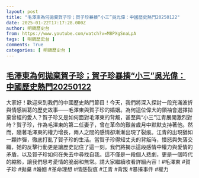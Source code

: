 ```yaml
---
layout: post
title: "毛澤東為何拋棄賀子珍；賀子珍暴揍“小三”吳光偉：中國歷史熱門20250122"
date: 2025-01-22T17:17:28.000Z
author: 明鏡歷史台
from: https://www.youtube.com/watch?v=M8PXgSnaLpA
tags: [ 明鏡歷史台 ]
comments: True
categories: [ 明鏡歷史台 ]
---
```

<!--1737566248000-->
[毛澤東為何拋棄賀子珍；賀子珍暴揍“小三”吳光偉：中國歷史熱門20250122](https://www.youtube.com/watch?v=M8PXgSnaLpA)
------

<div>
大家好！歡迎來到我們的中國歷史熱門節目！今天，我們將深入探討一段充滿波折與情感糾葛的歷史故事——毛澤東與賀子珍的婚姻。為何這位偉大的領袖會選擇拋棄曾經的愛人？賀子珍又是如何面對毛澤東的背叛，甚至與“小三”江青展開激烈對峙？賀子珍，作為毛澤東的第二任妻子，曾在革命的艱苦歲月中默默支持著他。然而，隨著毛澤東的權力增長，兩人之間的感情卻漸漸出現了裂痕。江青的出現猶如一顆炸彈，徹底打亂了賀子珍的生活。當賀子珍得知丈夫的背叛時，憤怒與失落交織，她的反擊行動更是讓歷史記住了這一刻。我們將揭示這段感情中權力與愛情的矛盾，以及賀子珍如何在失去中尋找自我。這不僅是一段個人悲劇，更是一個時代的縮影，讓我們思考愛情的脆弱和無常。請大家繼續收看詳細內容！#毛澤東 #賀子珍 #拋棄 #婚姻 #革命理想 #情感裂痕 #江青 #背叛 #暴揍事件 #權力
</div>
